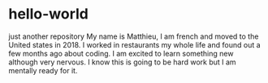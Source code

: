 # hello-world
just another repository
My name is Matthieu, I am french and moved to the United states in 2018. I worked in restaurants my whole life and found out a few months ago about coding. I am excited to learn something new although very nervous. I know this is going to be hard work but I am mentally ready for it.
